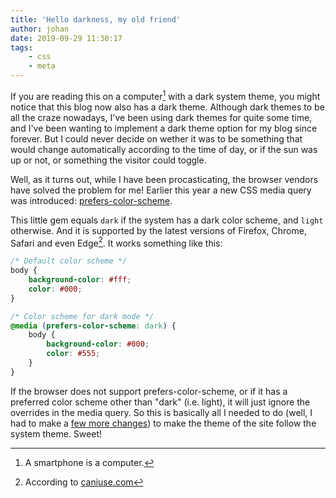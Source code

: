 ```yaml
---
title: 'Hello darkness, my old friend'
author: johan
date: 2019-09-29 11:30:17
tags:
    - css
    - meta
---
```


If you are reading this on a computer[^1] with a dark system theme, you might notice that this blog now also has a dark theme. Although dark themes to be all the craze nowadays, I've been using dark themes for quite some time, and I've been wanting to implement a dark theme option for my blog since forever. But I could never decide on wether it was to be something that would change automatically according to the time of day, or if the sun was up or not, or something the visitor could toggle.

Well, as it turns out, while I have been procasticating, the browser vendors have solved the problem for me! Earlier this year a new CSS media query was introduced: [prefers-color-scheme](https://developer.mozilla.org/en-US/docs/Web/CSS/@media/prefers-color-scheme).

This little gem equals `dark` if the system has a dark color scheme, and `light` otherwise. And it is supported by the latest versions of Firefox, Chrome, Safari and even Edge[^2]. It works something like this:

```css
/* Default color scheme */
body {
    background-color: #fff;
    color: #000;
}

/* Color scheme for dark mode */
@media (prefers-color-scheme: dark) {
    body {
        background-color: #000;
        color: #555;
    }
}

```

If the browser does not support prefers-color-scheme, or if it has a preferred color scheme other than "dark" (i.e. light), it will just ignore the overrides in the media query. So this is basically all I needed to do (well, I had to make a [few more changes](https://github.com/nahojd/supreme-invention/commit/c82cda61f2b9d3421a5f99977db02e6440e0cb49:wq)) to make the theme of the site follow the system theme. Sweet!

[^1]: A smartphone is a computer.
[^2]: According to [caniuse.com](https://caniuse.com/#feat=prefers-color-scheme)